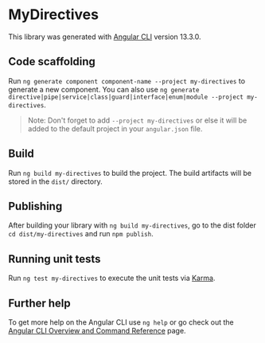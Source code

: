 # MyDirectives

This library was generated with [Angular CLI](https://github.com/angular/angular-cli) version 13.3.0.

## Code scaffolding

Run `ng generate component component-name --project my-directives` to generate a new component. You can also use `ng generate directive|pipe|service|class|guard|interface|enum|module --project my-directives`.
> Note: Don't forget to add `--project my-directives` or else it will be added to the default project in your `angular.json` file. 

## Build

Run `ng build my-directives` to build the project. The build artifacts will be stored in the `dist/` directory.

## Publishing

After building your library with `ng build my-directives`, go to the dist folder `cd dist/my-directives` and run `npm publish`.

## Running unit tests

Run `ng test my-directives` to execute the unit tests via [Karma](https://karma-runner.github.io).

## Further help

To get more help on the Angular CLI use `ng help` or go check out the [Angular CLI Overview and Command Reference](https://angular.io/cli) page.
